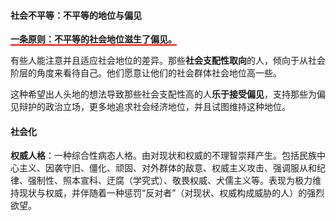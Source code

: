#### 社会不平等：不平等的地位与偏见

<span style="border-bottom:solid 2px red;font-weight:bold">一条原则：不平等的社会地位滋生了偏见。</span>

有些人能注意并且适应社会地位的差异。那些**社会支配性取向**的人，倾向于从社会阶层的角度来看待自己。他们愿意让他们的社会群体社会地位高一些。

这种希望出人头地的想法导致那些社会支配性高的人**乐于接受偏见**，支持那些为偏见辩护的政治立场，更多地追求社会经济地位，并且试图维持这种地位。

#### 社会化

**权威人格**：一种综合性病态人格。由对现状和权威的不理智崇拜产生。包括民族中心主义、因袭守旧、僵化、顽固、对外群体的敌意、权威主义攻击、强调服从和纪律、强制性、照本宣科、迂腐（学究式）、敬畏权威、犬儒主义等。表现为极力维持现状与权威，并伴随着一种惩罚“反对者”（对现状、权威构成威胁的人）的强烈欲望。

